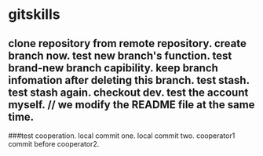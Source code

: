 # gitskills
clone repository from remote repository.
create branch now.
test new branch's function.
test brand-new branch capibility.
keep branch infomation after deleting this branch.
test stash.
test stash again.
checkout dev.
test the account myself.
// we modify the README file at the same time.
---
###test cooperation.
local commit one.
local commit two.
cooperator1 commit before cooperator2.
